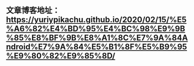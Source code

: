 ## 文章博客地址：https://yuriypikachu.github.io/2020/02/15/%E5%A6%82%E4%BD%95%E4%BC%98%E9%9B%85%E8%BF%9B%E8%A1%8C%E7%9A%84Android%E7%9A%84%E5%B1%8F%E5%B9%95%E9%80%82%E9%85%8D/